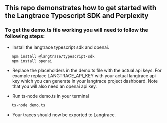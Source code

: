 ## This repo demonstrates how to get started with the Langtrace Typescript SDK and Perplexity

### To get the demo.ts file working you will need to follow the following steps:

*  Install the langtrace typescript sdk and openai.
```sh
   npm install @langtrase/typescript-sdk
   npm install openai
```

* Replace the placeholders in the demo.ts file with the actual api keys. For example replace LANGTRACE_API_KEY with your actual langtrace api key which you can generate in your langtrace project dashboard. Note that you will also need an openai api key.

* Run ts-node demo.ts in your terminal

```sh
   ts-node demo.ts
```
* Your traces should now be exported to Langtrace. 